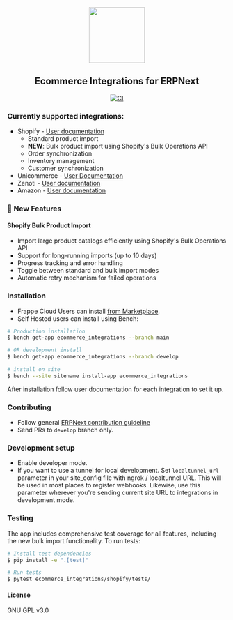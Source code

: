 <div align="center">
    <img src="https://frappecloud.com/files/ERPNext%20-%20Ecommerce%20Integrations.png" height="128">
    <h2>Ecommerce Integrations for ERPNext</h2>

[![CI](https://github.com/frappe/ecommerce_integrations/actions/workflows/ci.yml/badge.svg)](https://github.com/frappe/ecommerce_integrations/actions/workflows/ci.yml)
  
</div>

### Currently supported integrations:

- Shopify - [User documentation](https://docs.erpnext.com/docs/v13/user/manual/en/erpnext_integration/shopify_integration)
  - Standard product import
  - **NEW**: Bulk product import using Shopify's Bulk Operations API
  - Order synchronization
  - Inventory management
  - Customer synchronization
- Unicommerce - [User Documentation](https://docs.erpnext.com/docs/v13/user/manual/en/erpnext_integration/unicommerce_integration)
- Zenoti - [User documentation](https://docs.erpnext.com/docs/v13/user/manual/en/erpnext_integration/zenoti_integration)
- Amazon - [User documentation](https://docs.erpnext.com/docs/v13/user/manual/en/erpnext_integration/amazon_integration)

### 🚀 New Features

#### Shopify Bulk Product Import
- Import large product catalogs efficiently using Shopify's Bulk Operations API
- Support for long-running imports (up to 10 days)
- Progress tracking and error handling
- Toggle between standard and bulk import modes
- Automatic retry mechanism for failed operations

### Installation

- Frappe Cloud Users can install [from Marketplace](https://frappecloud.com/marketplace/apps/ecommerce_integrations).
- Self Hosted users can install using Bench:

```bash
# Production installation
$ bench get-app ecommerce_integrations --branch main

# OR development install
$ bench get-app ecommerce_integrations --branch develop

# install on site
$ bench --site sitename install-app ecommerce_integrations
```

After installation follow user documentation for each integration to set it up.

### Contributing

- Follow general [ERPNext contribution guideline](https://github.com/frappe/erpnext/wiki/Contribution-Guidelines)
- Send PRs to `develop` branch only.

### Development setup

- Enable developer mode.
- If you want to use a tunnel for local development. Set `localtunnel_url` parameter in your site_config file with ngrok / localtunnel URL. This will be used in most places to register webhooks. Likewise, use this parameter wherever you're sending current site URL to integrations in development mode.

### Testing

The app includes comprehensive test coverage for all features, including the new bulk import functionality. To run tests:

```bash
# Install test dependencies
$ pip install -e ".[test]"

# Run tests
$ pytest ecommerce_integrations/shopify/tests/
```

#### License

GNU GPL v3.0
